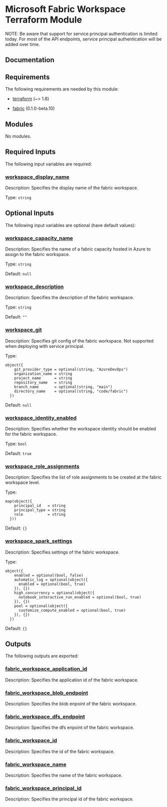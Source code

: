 <!-- BEGIN_TF_DOCS -->
# Microsoft Fabric Workspace Terraform Module

NOTE: Be aware that support for service principal authentication is limited today. For most of the API endpoints, service principal authentication will be added over time.

## Documentation
<!-- markdownlint-disable MD033 -->

## Requirements

The following requirements are needed by this module:

- <a name="requirement_terraform"></a> [terraform](#requirement\_terraform) (~> 1.8)

- <a name="requirement_fabric"></a> [fabric](#requirement\_fabric) (0.1.0-beta.10)

## Modules

No modules.

<!-- markdownlint-disable MD013 -->
<!-- markdownlint-disable MD034 -->
## Required Inputs

The following input variables are required:

### <a name="input_workspace_display_name"></a> [workspace\_display\_name](#input\_workspace\_display\_name)

Description: Specifies the display name of the fabric workspace.

Type: `string`

## Optional Inputs

The following input variables are optional (have default values):

### <a name="input_workspace_capacity_name"></a> [workspace\_capacity\_name](#input\_workspace\_capacity\_name)

Description: Specifies the name of a fabric capacity hosted in Azure to assign to the fabric workspace.

Type: `string`

Default: `null`

### <a name="input_workspace_description"></a> [workspace\_description](#input\_workspace\_description)

Description: Specifies the description of the fabric workspace.

Type: `string`

Default: `""`

### <a name="input_workspace_git"></a> [workspace\_git](#input\_workspace\_git)

Description: Specifies git config of the fabric workspace. Not supported when deploying with service principal.

Type:

```hcl
object({
    git_provider_type = optional(string, "AzureDevOps")
    organization_name = string
    project_name      = string
    repository_name   = string
    branch_name       = optional(string, "main")
    directory_name    = optional(string, "code/fabric")
  })
```

Default: `null`

### <a name="input_workspace_identity_enabled"></a> [workspace\_identity\_enabled](#input\_workspace\_identity\_enabled)

Description: Specifies whether the workspace identity should be enabled for the fabric workspace.

Type: `bool`

Default: `true`

### <a name="input_workspace_role_assignments"></a> [workspace\_role\_assignments](#input\_workspace\_role\_assignments)

Description: Specifies the list of role assignments to be created at the fabric workspace level.

Type:

```hcl
map(object({
    principal_id   = string
    principal_type = string
    role           = string
  }))
```

Default: `{}`

### <a name="input_workspace_spark_settings"></a> [workspace\_spark\_settings](#input\_workspace\_spark\_settings)

Description: Specifies settings of the fabric workspace.

Type:

```hcl
object({
    enabled = optional(bool, false)
    automatic_log = optional(object({
      enabled = optional(bool, true)
    }), {})
    high_concurrency = optional(object({
      notebook_interactive_run_enabled = optional(bool, true)
    }), {})
    pool = optional(object({
      customize_compute_enabled = optional(bool, true)
    }), {})
  })
```

Default: `{}`

## Outputs

The following outputs are exported:

### <a name="output_fabric_workspace_application_id"></a> [fabric\_workspace\_application\_id](#output\_fabric\_workspace\_application\_id)

Description: Specifies the application id of the fabric workspace.

### <a name="output_fabric_workspace_blob_endpoint"></a> [fabric\_workspace\_blob\_endpoint](#output\_fabric\_workspace\_blob\_endpoint)

Description: Specifies the blob enpoint of the fabric workspace.

### <a name="output_fabric_workspace_dfs_endpoint"></a> [fabric\_workspace\_dfs\_endpoint](#output\_fabric\_workspace\_dfs\_endpoint)

Description: Specifies the dfs enpoint of the fabric workspace.

### <a name="output_fabric_workspace_id"></a> [fabric\_workspace\_id](#output\_fabric\_workspace\_id)

Description: Specifies the id of the fabric workspace.

### <a name="output_fabric_workspace_name"></a> [fabric\_workspace\_name](#output\_fabric\_workspace\_name)

Description: Specifies the name of the fabric workspace.

### <a name="output_fabric_workspace_principal_id"></a> [fabric\_workspace\_principal\_id](#output\_fabric\_workspace\_principal\_id)

Description: Specifies the principal id of the fabric workspace.

<!-- markdownlint-enable -->

<!-- END_TF_DOCS -->